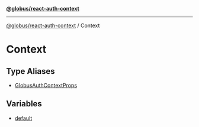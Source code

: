 [**@globus/react-auth-context**](../../../README.md)

***

[@globus/react-auth-context](../../../globals.md) / Context

# Context

## Type Aliases

- [GlobusAuthContextProps](type-aliases/GlobusAuthContextProps.md)

## Variables

- [default](variables/default.md)
